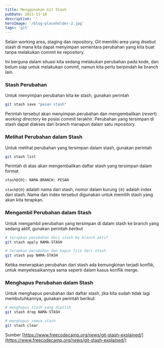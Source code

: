 ```yaml
---
title: Menggunakan Git Stash
pubDate: 2021-11-18
description: ''
heroImage: '/blog-placeholder-2.jpg'
tags: 'git'
---
```


Selain working area, staging dan repository, 
Git memiliki area yang disebut stash di mana kita dapat menyimpan 
sementara perubahan yang kita buat tanpa melakukan commit ke repository. 

Ini berguna dalam situasi kita sedang melakukan perubahan pada kode, 
dan belum siap untuk melakukan commit, namun kita perlu berpindah ke branch lain.

### Stash Perubahan

Untuk menyimpan perubahan kita ke stash, gunakan perintah
```bash
git stash save "pesan stash"
```
Perintah tersebut akan menyimpan perubahan dan mengembalikan (*revert*) *working directory*
ke posisi commit terakhir. Perubahan yang tersimpan di stash dapat diakses dari branch manapun 
dalam satu repository.

### Melihat Perubahan dalam Stash

Untuk melihat perubahan yang tersimpan dalam stash, gunakan perintah
```bash
git stash list
```

Perintah di atas akan mengembalikan daftar stash yang tersimpan dalam format 
```bash
stash@{0}: NAMA-BRANCH: PESAN
```

`stash@{0}` adalah nama dari stash, nomor dalam kurung `{0}` adalah index dari stash. 
Nama dan index tersebut digunakan untuk memilih stash yang akan kita terapkan.

### Mengambil Perubahan dalam Stash

Untuk mengambil perubahan yang tersimpan di dalam stash ke branch yang sedang aktif, 
gunakan perintah berikut

```bash
# terapkan perubahan dari stash ke branch aktif
git stash apply NAMA-STASH

# terapkan perubahan dan hapus file dari stash
git stash pop NAMA-STASH
```

Ketika menerapkan perubahan dari stash ada kemungkinan terjadi konflik, 
untuk menyelesaikannya sama seperti dalam kasus konflik merge.

### Menghapus Perubahan dalam Stash

Untuk menghapus perubahan dari daftar stash, jika kita sudah tidak lagi membutuhkannya, 
gunakan perintah berikut:

```bash
# menghapus stash yang dipilih
git stash drop NAMA-STASH

# menghapus semua stash
git stash clear
```

Sumber [https://www.freecodecamp.org/news/git-stash-explained/](https://www.freecodecamp.org/news/git-stash-explained/)